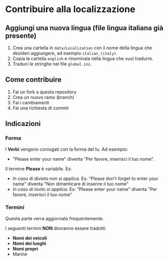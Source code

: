 # Contribuire alla localizzazione

## Aggiungi una nuova lingua (file lingua italiana già presente)

1. Crea una cartella in `data/Localization` con il nome della lingua che desideri aggiungere, ad esempio `italian_(italy)`.
2. Copia la cartella `english` e rinominala nella lingua che vuoi tradurre.
3. Traduci le stringhe nel file `global.ini`.

## Come contribuire

1. Fai un fork a questa repository
2. Crea un nuovo ramo (branch)
3. Fai i cambiamenti
4. Fai una richiesta di commit

## Indicazioni

### Forma

I **Verbi** vengono coniugati con la forma del tu. Ad esempio:

- "Please enter your name" diventa "Per favore, inserisci il tuo nome".

Il termine **Please** è variabile. Es:

* _In caso di divieto non si applica_. Es: "Please don't forget to enter your name" diventa "Non dimenticare di inserire il tuo nome"
* _In caso di invito si applica_. Es: "Please enter your name" diventa "Per favore, inserisci il tuo nome"

### Termini

Questa parte verra aggiornata frequentemente.

I seguenti termini **NON** dovranno essere tradotti:

* **Nomi dei veicoli**
* **Nomi dei luoghi**
* **Nomi propri**
* Marine
